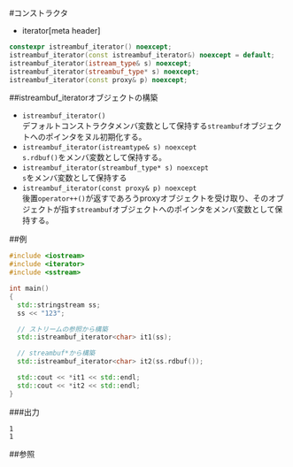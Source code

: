 #コンストラクタ
* iterator[meta header]

```cpp
constexpr istreambuf_iterator() noexcept;
istreambuf_iterator(const istreambuf_iterator&) noexcept = default;
istreambuf_iterator(istream_type& s) noexcept;
istreambuf_iterator(streambuf_type* s) noexcept;
istreambuf_iterator(const proxy& p) noexcept;
```

##istreambuf_iteratorオブジェクトの構築
- `istreambuf_iterator()`<br/>デフォルトコンストラクタメンバ変数として保持する`streambuf`オブジェクトへのポインタをヌル初期化する。
- `istreambuf_iterator(istreamtype& s) noexcept`<br/>`s.rdbuf()`をメンバ変数として保持する。
- `istreambuf_iterator(streambuf_type* s) noexcept`<br/>`s`をメンバ変数として保持する
- `istreambuf_iterator(const proxy& p) noexcept`<br/>後置`operator++()`が返すであろうproxyオブジェクトを受け取り、そのオブジェクトが指す`streambuf`オブジェクトへのポインタをメンバ変数として保持する。


##例
```cpp
#include <iostream>
#include <iterator>
#include <sstream>

int main()
{
  std::stringstream ss;
  ss << "123";

  // ストリームの参照から構築
  std::istreambuf_iterator<char> it1(ss);

  // streambuf*から構築
  std::istreambuf_iterator<char> it2(ss.rdbuf());

  std::cout << *it1 << std::endl;
  std::cout << *it2 << std::endl;
}
```

###出力
```
1
1
```

##参照


